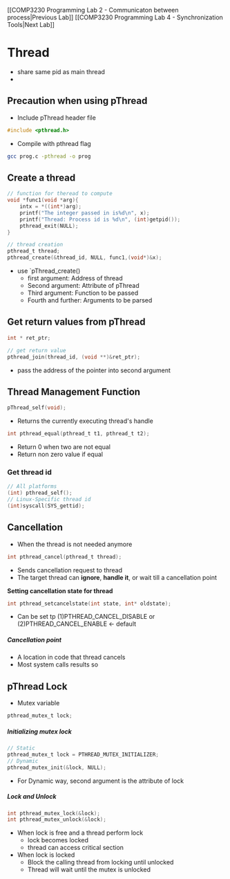 
[[COMP3230 Programming Lab 2 - Communicaton between process|Previous Lab]] [[COMP3230 Programming Lab 4 - Synchronization Tools|Next Lab]]

# Thread
- share same pid as main thread
- 



## Precaution when using pThread
- Include pThread header file
```C
#include <pthread.h>
```
- Compile with pthread flag
```bash
gcc prog.c -pthread -o prog
```

## Create a thread
```C
// function for theread to compute
void *func1(void *arg){
	intx = *((int*)arg);
	printf("The integer passed in is%d\n", x);
	printf("Thread: Process id is %d\n", (int)getpid());
	pthread_exit(NULL);
}

// thread creation
pthread_t thread;
pthread_create(&thread_id, NULL, func1,(void*)&x);

```
- use `pThread_create()
	- first argument: Address of thread
	- Second argument: Attribute of pThread
	- Third argument: Function to be passed
	- Fourth and further: Arguments to be parsed


## Get return values from pThread
```C
int * ret_ptr;

// get return value
pthread_join(thread_id, (void **)&ret_ptr);
```
- pass the address of the pointer into second argument

## Thread Management Function
```C
pThread_self(void);
```
- Returns the currently executing thread's handle

```C
int pthread_equal(pthread_t t1, pthread_t t2);
```
- Return 0 when two are not equal
- Return non zero value if equal

### Get thread id
```C
// All platforms
(int) pthread_self();
// Linux-Specific thread id
(int)syscall(SYS_gettid);
```



## Cancellation
- When the thread is not needed anymore
```C
int pthread_cancel(pthread_t thread);
```
- Sends cancellation request to thread
- The target thread can **ignore**, **handle it**, or wait till a cancellation point

**Setting cancellation state for thread**
```C
int pthread_setcancelstate(int state, int* oldstate);
```
- Can be set tp (1)PTHREAD_CANCEL_DISABLE or (2)PTHREAD_CANCEL_ENABLE <- default


##### Cancellation point
- A location in code that thread cancels
- Most system calls results so

## pThread Lock
- Mutex variable
```C
pthread_mutex_t lock;
```
##### Initializing mutex lock
```C
// Static
pthread_mutex_t lock = PTHREAD_MUTEX_INITIALIZER;
// Dynamic
pthread_mutex_init(&lock, NULL);
```
- For Dynamic way, second argument is the attribute of lock


##### Lock and Unlock
```C
int pthread_mutex_lock(&lock);
int pthread_mutex_unlock(&lock);
```
- When lock is free and a thread perform lock
	- lock becomes locked
	- thread can access critical section
- When lock is locked
	- Block the calling thread from locking until unlocked
	- Thread will wait until the mutex is unlocked
